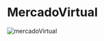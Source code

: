 # MercadoVirtual

![mercadoVirtual](https://user-images.githubusercontent.com/59873755/154385898-95ca69e3-9754-4c13-ab1b-e7defd7699f6.png)

